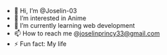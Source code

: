 - 👋 Hi, I’m @Joselin-03
- 👀 I’m interested in Anime
- 🌱 I’m currently learning web development
- 📫 How to reach me @joselinprincy33@gmail.com
- ⚡ Fun fact: My life

<!---
Joselin-03/Joselin-03 is a ✨ special ✨ repository because its `README.md` (this file) appears on your GitHub profile.
You can click the Preview link to take a look at your changes.
--->
